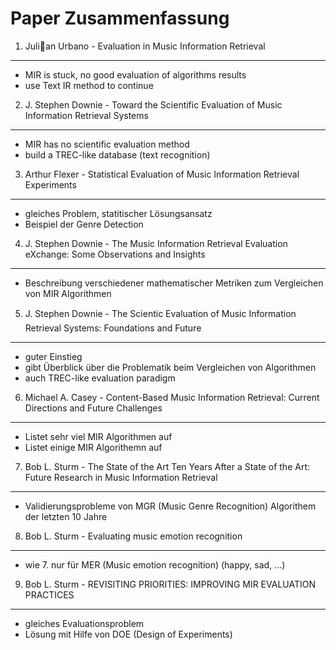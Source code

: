 Paper Zusammenfassung
=====================


1. Julian Urbano - Evaluation in Music Information Retrieval
------------------------------------------------------------

 - MIR is stuck, no good evaluation of algorithms results
 - use Text IR method to continue


2. J. Stephen Downie - Toward the Scientific Evaluation of Music Information Retrieval Systems
----------------------------------------------------------------------------------------------

 - MIR has no scientific evaluation method
 - build a TREC-like database (text recognition)


3. Arthur Flexer - Statistical Evaluation of Music Information Retrieval Experiments
------------------------------------------------------------------------------------

 - gleiches Problem, statitischer Lösungsansatz
 - Beispiel der Genre Detection


4. J. Stephen Downie - The Music Information Retrieval Evaluation eXchange: Some Observations and Insights
----------------------------------------------------------------------------------------------------------

 - Beschreibung verschiedener mathematischer Metriken zum Vergleichen von MIR Algorithmen


5. J. Stephen Downie - The Scientic Evaluation of Music Information Retrieval Systems: Foundations and Future
-------------------------------------------------------------------------------------------------------------

 - guter Einstieg
 - gibt Überblick über die Problematik beim Vergleichen von Algorithmen
 - auch TREC-like evaluation paradigm


6. Michael A. Casey - Content-Based Music Information Retrieval: Current Directions and Future Challenges
---------------------------------------------------------------------------------------------------------

 - Listet sehr viel MIR Algorithmen auf
 - Listet einige MIR Algorithemn auf


7. Bob L. Sturm - The State of the Art Ten Years After a State of the Art: Future Research in Music Information Retrieval
-------------------------------------------------------------------------------------------------------------------------

 - Validierungsprobleme von MGR (Music Genre Recognition) Algorithem der letzten 10 Jahre


 8. Bob L. Sturm - Evaluating music emotion recognition
 ------------------------------------------------------

  - wie 7. nur für MER (Music emotion recognition) (happy, sad, ...)


9. Bob L. Sturm - REVISITING PRIORITIES: IMPROVING MIR EVALUATION PRACTICES
---------------------------------------------------------------------------

 - gleiches Evaluationsproblem
 - Lösung mit Hilfe von DOE (Design of Experiments)
